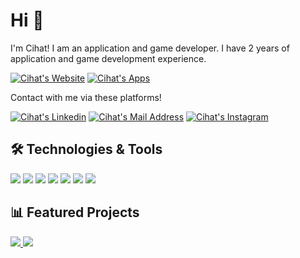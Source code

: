 # Hi 👋
I'm Cihat! I am an application and game developer. I have 2 years of application and game development experience. 

<a href="https://cihatyalman.github.io/website" target="_blank" rel="nofollow"><img alt="Cihat's Website" src="https://img.shields.io/badge/My_WebSite-white?style=for-the-badge&logo=website&logoColor=white" /></a>
<a href="https://play.google.com/store/apps/dev?id=6128508124214547444" target="_blank" rel="nofollow"><img alt="Cihat's Apps" src="https://img.shields.io/badge/ciyabox-red?style=for-the-badge&logo=app&logoColor=white" /></a>

Contact with me via these platforms!

<a href="https://www.linkedin.com/in/cihatyalman" target="_blank" rel="nofollow"><img alt="Cihat's Linkedin" src="https://img.shields.io/badge/LinkedIn-0077B5?style=for-the-badge&logo=linkedin&logoColor=white" /></a>
<a href="mailto:bmcihatyalman@gmail.com" target="_blank" rel="nofollow"><img alt="Cihat's Mail Address" src="https://img.shields.io/badge/Gmail-D14836?style=for-the-badge&logo=gmail&logoColor=white" /></a>
<a href="https://www.instagram.com/cihatyalman" target="_blank" rel="nofollow"><img alt="Cihat's Instagram" src="https://img.shields.io/badge/Instagram-purple?style=for-the-badge&logo=instagram&logoColor=white" /></a>


## 🛠 Technologies & Tools 
<img src="https://img.shields.io/badge/Flutter-blue?style=for-the-badge&logo=flutter&logoColor=white"></img>
<img src="https://img.shields.io/badge/Unity-grey?style=for-the-badge&logo=unity&logoColor=white"></img>
<img src="https://img.shields.io/badge/Python-blue?style=for-the-badge&logo=python&logoColor=white"></img>
<img src="https://img.shields.io/badge/C%23-purple?style=for-the-badge&logo=c-sharp&logoColor=white"></img>
<img src="https://img.shields.io/badge/Firebase-yellow?style=for-the-badge&logo=firebase&logoColor=white"></img>
<img src="https://img.shields.io/badge/Dart-blue?style=for-the-badge&logo=dart&logoColor=white"></img>
<img src="https://img.shields.io/badge/Android-green?style=for-the-badge&logo=android&logoColor=white"></img>


## 📊 Featured Projects
<a href="https://github.com/cihatyalman/flutter_core">
    <img src="https://github-readme-stats.vercel.app/api/pin?username=cihatyalman&repo=flutter_core&show_icons=true&theme=tokyonight"></img>
</a><a href="https://github.com/cihatyalman/python_core">
    <img src="https://github-readme-stats.vercel.app/api/pin?username=cihatyalman&repo=python_core&show_icons=true&theme=tokyonight"></img>
</a>

<!--
- 👋 Hi, I’m @cihatyalman
- 👀 I’m interested in app & game development
- 🌱 I’m currently learning [Flutter](https://github.com/cihatyalman/flutter_core)
- 🔭 I’m currently working on [Flutter](https://github.com/cihatyalman/flutter_core)
- 📫 You can reach me at "bmcihatyalman@gmail.com"
- 🔗 You can reach my apps at "[CIYABOX](https://play.google.com/store/apps/dev?id=6128508124214547444)"
-->
<!--
<img src="https://github-readme-stats.vercel.app/api?username=cihatyalman&count_private=true&show_icons=true&theme=tokyonight">
<img src="https://github-readme-stats.vercel.app/api/top-langs/?username=cihatyalman&hide=JavaScript,Java,ruby&layout=compact&show_icons=true&theme=tokyonight">
-->
